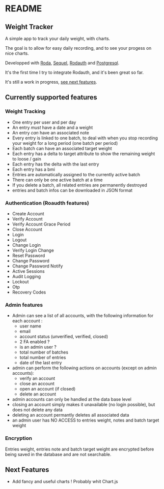 # README

## Weight Tracker

A simple app to track your daily weight, with charts.

The goal is to allow for easy daily recording, and to see your progess on nice charts.

Developped with [Roda](http://roda.jeremyevans.net/index.html),
[Sequel](http://sequel.jeremyevans.net/), [Rodauth](http://rodauth.jeremyevans.net/)
and [Postgresql](https://www.postgresql.org/).

It's the first time I try to integrate Rodauth, and it's been great so far.

It's still a work in progress, [see next features](#Next-Features).


## Currently supported features

### Weight Tracking

- One entry per user and per day
- An entry _must_ have a date and a weight
- An entry _can_ have an associated note
- Every entry is linked to one batch, to deal with when you stop recording your weight for a long period (one batch per period)
- Each batch can have an associated target weight
- Each entry has a delta to target attribute to show the remaining weight to loose / gain
- Each entry has the delta with the last entry
- Each entry has a bmi
- Entries are automatically assigned to the currently active batch
- There can only be one active batch at a time
- If you delete a batch, all related entries are permanently destroyed
- entries and batch infos can be downloaded in JSON format


### Authentication (Roaudth features)

- Create Account
- Verify Account
- Verify Account Grace Period
- Close Account
- Login
- Logout
- Change Login
- Verify Login Change
- Reset Password
- Change Password
- Change Password Notify
- Active Sessions
- Audit Logging
- Lockout
- Otp
- Recovery Codes

### Admin features

- Admin can see a list of all accounts, with the following information for each account :
  - user name
  - email
  - account status (unverified, verified, closed)
  - 2 FA enabled ?
  - is an admin user ?
  - total number of batches
  - total number of entries
  - date of the last entry
- admin can perform the following actions on accounts (except on admin accounts):
  - verify an account
  - close an account
  - open an account (if closed)
  - delete an account
- admin accounts can only be handled at the data base level
- closing an account simply makes it unavailable (no login possible), but does not delete any data
- deleting an account permantly deletes all associated data
- an admin user has NO ACCESS to entries weight, notes and batch target weight 


### Encryption

Entries weight, entries note and batch target weight are encrypted before being saved in the database and are not searchable.


## Next Features

- Add fancy and useful charts ! Probably whit Chart.js
